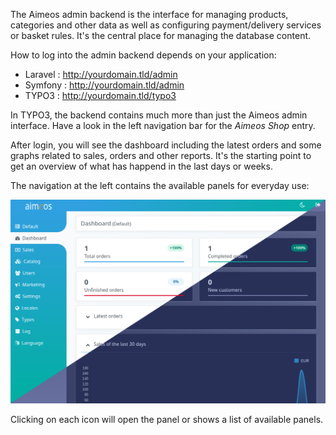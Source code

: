 The Aimeos admin backend is the interface for managing products, categories and other data as well as configuring payment/delivery services or basket rules. It's the central place for managing the database content.

How to log into the admin backend depends on your application:

* Laravel : http://yourdomain.tld/admin
* Symfony : http://yourdomain.tld/admin
* TYPO3 : http://yourdomain.tld/typo3

In TYPO3, the backend contains much more than just the Aimeos admin interface. Have a look in the left navigation bar for the *Aimeos Shop* entry.

After login, you will see the dashboard including the latest orders and some graphs related to sales, orders and other reports. It's the starting point to get an overview of what has happend in the last days or weeks.

The navigation at the left contains the available panels for everyday use:

![Admin dashboard](Admin-dashboard.png)

Clicking on each icon will open the panel or shows a list of available panels.
